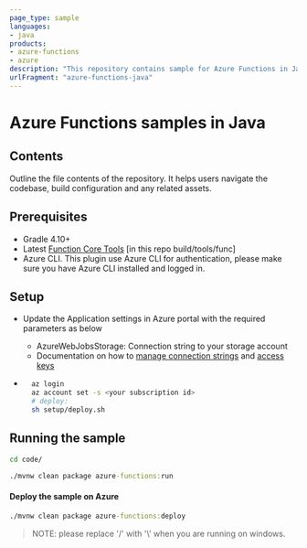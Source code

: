 ```yaml
---
page_type: sample
languages:
- java
products:
- azure-functions
- azure
description: "This repository contains sample for Azure Functions in Java"
urlFragment: "azure-functions-java"
---
```


# Azure Functions samples in Java

## Contents

Outline the file contents of the repository. It helps users navigate the codebase, build configuration and any related assets.

## Prerequisites

- Gradle 4.10+
- Latest [Function Core Tools](https://aka.ms/azfunc-install) [in this repo build/tools/func]
- Azure CLI. This plugin use Azure CLI for authentication, please make sure you have Azure CLI installed and logged in.

## Setup

- Update the Application settings in Azure portal with the required parameters as below
  - AzureWebJobsStorage: Connection string to your storage account
  - Documentation on how to [manage connection strings](https://docs.microsoft.com/en-gb/azure/storage/common/storage-account-keys-manage?tabs=azure-portal) and [access keys](https://docs.microsoft.com/en-gb/azure/storage/common/storage-configure-connection-string#create-a-connection-string-for-an-azure-storage-account)

- ```bash
    az login
    az account set -s <your subscription id>
    # deploy:
    sh setup/deploy.sh
    ```

## Running the sample

```cmd
cd code/
```

```cmd
./mvnw clean package azure-functions:run
```

#### Deploy the sample on Azure

```cmd
./mvnw clean package azure-functions:deploy
```

> NOTE: please replace '/' with '\\' when you are running on windows.


